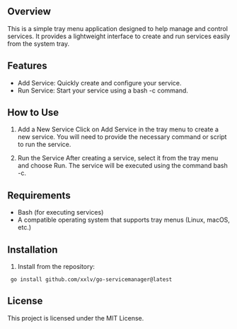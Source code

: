 ## Overview

This is a simple tray menu application designed to help manage and control services. It provides a lightweight interface to create and run services easily from the system tray.

## Features

- Add Service: Quickly create and configure your service.
- Run Service: Start your service using a bash -c command.

## How to Use

1. Add a New Service
   Click on Add Service in the tray menu to create a new service. You will need to provide the necessary command or script to run the service.

2. Run the Service
   After creating a service, select it from the tray menu and choose Run. The service will be executed using the command bash -c.

## Requirements

- Bash (for executing services)
- A compatible operating system that supports tray menus (Linux, macOS, etc.)

## Installation

1. Install from the repository:

```
 go install github.com/xxlv/go-servicemanager@latest
```


## License

This project is licensed under the MIT License.
